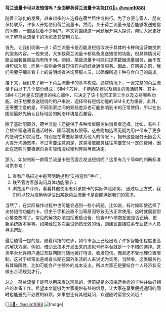 **荷兰流量卡可以发短信吗？全面解析荷兰流量卡功能[[TG💪+ @esim1088](https://t.me/s/esim1088)]**

随着全球化的发展，越来越多的人选择在荷兰居住或旅行。为了方便与家人、朋友保持联系，许多人开始使用荷兰流量卡。然而，关于荷兰流量卡是否能够发送短信的问题，一直困扰着不少用户。本文将围绕这一问题展开深入探讨，帮助大家更好地了解荷兰流量卡的功能及其使用方法。

首先，让我们明确一点：荷兰流量卡是否能发短信取决于具体的卡种和运营商提供的服务内容。一般来说，大多数荷兰流量卡都具备发送短信的功能，但具体情况可能会因套餐类型而有所不同。例如，某些流量卡可能只提供数据流量服务，而不支持短信功能；而另一些则会包含短信在内的综合通信服务。因此，在购买之前，我们需要仔细查看卡上的说明或者咨询客服人员，以确保所选卡种符合自己的需求。

接下来，我们来了解一下荷兰流量卡的基本构成。通常情况下，一张完整的荷兰流量卡由以下几个部分组成：SIM卡芯片、卡槽适配器以及相关的激活码等。其中，SIM卡芯片是实现通信的核心部件，它决定了该卡能否正常工作以及支持哪些功能。对于想要发送短信的用户来说，选择带有短信功能的SIM卡尤为重要。此外，还需要注意的是，不同国家之间的频段差异也可能影响到卡的正常使用，所以在出国前最好先确认目标地区的网络环境是否兼容。

除了基础配置外，荷兰流量卡还提供了多种增值服务供消费者选择。比如，有些卡会额外赠送语音通话时长、国际漫游权限等。这些附加选项无疑为用户带来了更多的便利性和灵活性。特别是在需要频繁联系他人的情况下，拥有这些服务无疑会大大提升沟通效率。不过需要注意的是，这类增值服务往往需要支付一定的费用，因此在选购时要根据自身实际情况权衡利弊后再做决定。

那么，如何判断一款荷兰流量卡是否适合发送短信呢？这里有几个简单的判断标准可供参考：
1. 查看产品描述中是否明确提到“支持短信”字样；
2. 联系官方客服询问具体功能细节；
3. 浏览用户评价，看看其他使用者对该款卡的实际体验如何。
通过以上方式，我们可以较为准确地评估出某款荷兰流量卡是否能满足我们的需求。

当然了，在实际操作过程中也可能会遇到一些小问题。比如说，有时候即使选择了支持短信功能的卡，但由于手机设置不当等原因导致无法正常使用。这时就需要耐心排查故障了。常见的解决办法包括重启设备、检查APN参数配置是否正确、更新系统版本等等。如果经过多次尝试仍然无效的话，则建议直接联系专业技术人员寻求帮助。

最后值得一提的是，随着科技的进步，如今市面上已经出现了许多智能化程度更高的解决方案。例如，借助云技术开发出来的虚拟号码平台就是一个不错的选择。这类平台允许用户通过互联网随时随地拨打电话、收发短信，而且还不受地理位置限制。这对于经常出差或者长期在国外生活的人来说尤为实用。当然啦，这类服务也有其局限性，比如可能会产生额外的成本支出，所以大家还是要结合个人经济状况做出合理规划才行。

总之，荷兰流量卡是可以用来发送短信的，但前提是必须挑选合适的卡种并做好相应的准备工作。希望本文能够为大家提供有益的信息，让大家在享受便捷通讯的同时也能避免不必要的麻烦。如果您还有其他疑问，欢迎随时留言交流哦！

[[TG💪+ @esim1088](https://t.me/s/esim1088) ![Image](https://i.postimg.cc/4NQfJmqS/Snipaste-2025-05-13-00-14-12.png)]